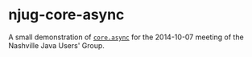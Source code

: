 # njug-core-async

A small demonstration of [`core.async`](https://github.com/clojure/core.async)
for the 2014-10-07 meeting of the Nashville Java Users' Group.
